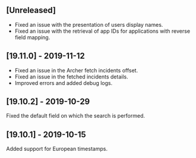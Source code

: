 ## [Unreleased]
- Fixed an issue with the presentation of users display names.
- Fixed an issue with the retrieval of app IDs for applications with reverse field mapping. 

## [19.11.0] - 2019-11-12
- Fixed an issue in the Archer fetch incidents offset.
- Fixed an issue in the fetched incidents details.
- Improved errors and added debug logs.

## [19.10.2] - 2019-10-29
Fixed the default field on which the search is performed.

## [19.10.1] - 2019-10-15
Added support for European timestamps.
